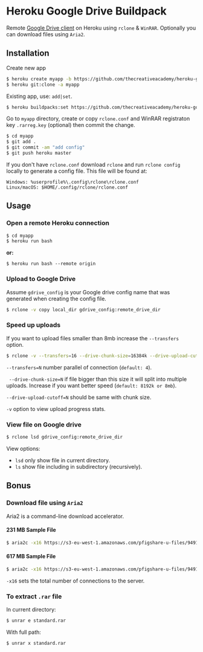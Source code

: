 # Heroku Google Drive Buildpack

Remote [Google Drive client][heroku-drive] on Heroku using `rclone` & `WinRAR`.
Optionally you can download files using `Aria2`.

## Installation
Create new app

```bash
$ heroku create myapp -b https://github.com/thecreativeacademy/heroku-google-drive.git
$ heroku git:clone -a myapp
```

Existing app, use: `add|set`.

```bash
$ heroku buildpacks:set https://github.com/thecreativeacademy/heroku-google-drive.git -a myapp
```

Go to `myapp` directory, create or copy `rclone.conf` and WinRAR registraton 
key `.rarreg.key` (optional) then commit the change.

```bash
$ cd myapp
$ git add .
$ git commit -am "add config"
$ git push heroku master
```

If you don't have `rclone.conf` download `rclone` and run `rclone config` 
locally to generate a config file. This file will be found at:

```text
Windows: %userprofile%\.config\rclone\rclone.conf
Linux/macOS: $HOME/.config/rclone/rclone.conf
```

## Usage

### Open a remote Heroku connection

```bash
$ cd myapp
$ heroku run bash
```

**or:**

```
$ heroku run bash --remote origin
```

### Upload to Google Drive

Assume `gdrive_config` is your Google drive config name that was generated 
when creating the config file. 

```bash
$ rclone -v copy local_dir gdrive_config:remote_drive_dir
```

### Speed up uploads

If you want to upload files smaller than 8mb increase the `--transfers` option.

```bash
$ rclone -v --transfers=16 --drive-chunk-size=16384k --drive-upload-cutoff=16384k copy local_dir gdrive_config:remote_drive_dir
 ```
 
`--transfers=N` number parallel of connection (`default: 4`).

` --drive-chunk-size=N` if file bigger than this size it will split into 
multiple uploads. Increase if you want better speed (`default: 8192k or 8mb`).

`--drive-upload-cutoff=N` should be same with chunk size.

`-v` option to view upload progress stats.

### View file on Google drive

```bash
$ rclone lsd gdrive_config:remote_drive_dir
```

View options:

- `lsd` only show file in current directory.
- `ls` show file including in subdirectory (recursively).

## Bonus

### Download file using `Aria2`

Aria2 is a command-line download accelerator.

#### 231 MB Sample File

```bash
$ aria2c -x16 https://s3-eu-west-1.amazonaws.com/pfigshare-u-files/9491437/standard.rar
```

#### 617 MB Sample File

```bash
$ aria2c -x16 https://s3-eu-west-1.amazonaws.com/pfigshare-u-files/9491434/sample.rar
```

`-x16` sets the total number of connections to the server.

### To extract `.rar` file

In current directory:

```bash
$ unrar e standard.rar
```

With full path:

```bash
$ unrar x standard.rar
```


[heroku-drive]: https://github.com/thecreativeacademy/heroku-google-drive
